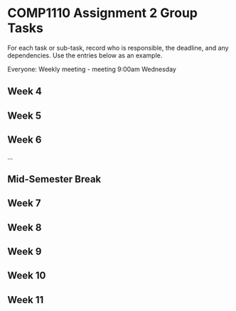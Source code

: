 # COMP1110 Assignment 2 Group Tasks

For each task or sub-task, record who is responsible, the deadline, and any dependencies.
Use the entries below as an example.

Everyone: Weekly meeting - meeting 9:00am Wednesday

## Week 4


## Week 5


## Week 6

...

## Mid-Semester Break

## Week 7

## Week 8

## Week 9

## Week 10

## Week 11
